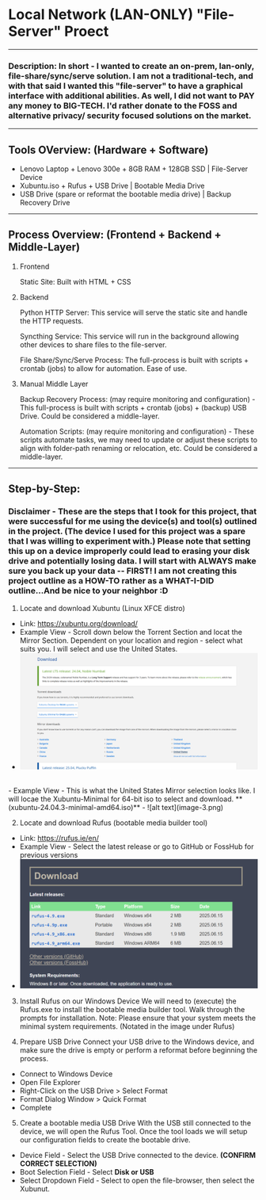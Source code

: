 # Local Network (LAN-ONLY) "File-Server" Proect

---

### Description: In short - I wanted to create an on-prem, lan-only, file-share/sync/serve solution. I am not a traditional-tech, and with that said I wanted this "file-server" to have a graphical interface with additional abilities. As well, I did not want to PAY any money to BIG-TECH. I'd rather donate to the FOSS and alternative privacy/ security focused solutions on the market. 

---

## Tools OVerview: (Hardware + Software)
- Lenovo Laptop + Lenovo 300e + 8GB RAM + 128GB SSD | File-Server Device
- Xubuntu.iso + Rufus + USB Drive | Bootable Media Drive
- USB Drive (spare or reformat the bootable media drive) | Backup Recovery Drive

---

## Process Overview: (Frontend + Backend + Middle-Layer)
1. Frontend

    Static Site: Built with HTML + CSS

2. Backend

    Python HTTP Server: This service will serve the static site and handle the HTTP requests.

    Syncthing Service: This service will run in the background allowing other devices to share files to the file-server. 

    File Share/Sync/Serve Process: The full-process is built with scripts + crontab (jobs) to allow for automation. Ease of use. 

3. Manual Middle Layer

    Backup Recovery Process: (may require monitoring and configuration) - This full-process is built with scripts + crontab (jobs) + (backup) USB Drive. Could be considered a middle-layer.

    Automation Scripts: (may require monitoring and configuration) - These scripts automate tasks, we may need to update or adjust these scripts to align with folder-path renaming or relocation, etc. Could be considered a middle-layer.

---

## Step-by-Step:

### Disclaimer - These are the steps that I took for this project, that were successful for me using the device(s) and tool(s) outlined in the project. (The device I used for this project was a spare that I was willing to experiment with.) Please note that setting this up on a device improperly could lead to erasing your disk drive and potentially losing data. I will start with ALWAYS make sure you back up your data -- FIRST! I am not creating this project outline as a HOW-TO rather as a WHAT-I-DID outline...And be nice to your neighbor :D

1. Locate and download Xubuntu (Linux XFCE distro)
- Link: https://xubuntu.org/download/
- Example View - Scroll down below the Torrent Section and locat the Mirror Section. Dependent on your location and region - select what suits you. I will select and use the United States.
- ![alt text](image-2.png)
<br>
- Example View - This is what the United States Mirror selection looks like. I will locae the Xubuntu-Minimal for 64-bit iso to select and download. **(xubuntu-24.04.3-minimal-amd64.iso)**
- ![alt text](image-3.png)

2. Locate and download Rufus (bootable media builder tool)
- Link: https://rufus.ie/en/
- Example View - Select the latest release or go to GitHub or FossHub for previous versions
- ![alt text](image-1.png)

3. Install Rufus on our Windows Device
We will need to (execute) the Rufus.exe to install the bootable media builder tool. Walk through the prompts for installation. Note: Please ensure that your system meets the minimal system requirements. (Notated in the image under Rufus)

4. Prepare USB Drive
Connect your USB drive to the Windows device, and make sure the drive is empty or perform a reformat before beginning the process. 
- Connect to Windows Device
- Open File Explorer
- Right-Click on the USB Drive > Select Format
- Format Dialog Window > Quick Format
- Complete

5. Create a bootable media USB Drive
With the USB still connected to the device, we will open the Rufus Tool. Once the tool loads we will setup our configuration fields to create the bootable drive.
- Device Field - Select the USB Drive connected to the device. **(CONFIRM CORRECT SELECTION)**
- Boot Selection Field - Select **Disk or USB**
- Select Dropdown Field - Select to open the file-browser, then select the Xubunut.
